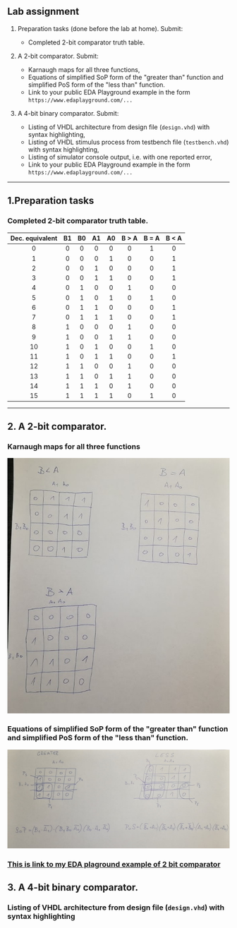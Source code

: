 ## Lab assignment

1. Preparation tasks (done before the lab at home). Submit:
    * Completed 2-bit comparator truth table.

2. A 2-bit comparator. Submit:
    * Karnaugh maps for all three functions,
    * Equations of simplified SoP form of the "greater than" function and simplified PoS form of the "less than" function.
    * Link to your public EDA Playground example in the form `https://www.edaplayground.com/...`

3. A 4-bit binary comparator. Submit:
    * Listing of VHDL architecture from design file (`design.vhd`) with syntax highlighting,
    * Listing of VHDL stimulus process from testbench file (`testbench.vhd`) with syntax highlighting,
    * Listing of simulator console output, i.e. with one reported error,
    * Link to your public EDA Playground example in the form `https://www.edaplayground.com/...`

------------------------------------------------------------------------

## 1.Preparation tasks
### Completed 2-bit comparator truth table.

| **Dec. equivalent** |**B1**|**B0**|**A1**|**A0**|**B > A**|**B = A**|**B < A**|
|        :-:          | :-:  | :-:  |  :-: |  :-: |   :-:   |   :-:   |   :-:   |
|         0           | 0    |  0   |   0  |   0  |    0    |    1    |    0    |
|         1           | 0    |  0   |   0  |   1  |    0    |    0    |    1    |
|         2           | 0    |  0   |   1  |   0  |    0    |    0    |    1    |
|         3           | 0    |  0   |   1  |   1  |    0    |    0    |    1    |
|         4           | 0    |  1   |   0  |   0  |    1    |    0    |    0    |
|         5           | 0    |  1   |   0  |   1  |    0    |    1    |    0    |
|         6           | 0    |  1   |   1  |   0  |    0    |    0    |    1    |
|         7           | 0    |  1   |   1  |   1  |    0    |    0    |    1    |
|         8           | 1    |  0   |   0  |   0  |    1    |    0    |    0    |
|         9           | 1    |  0   |   0  |   1  |    1    |    0    |    0    |
|         10          | 1    |  0   |   1  |   0  |    0    |    1    |    0    |
|         11          | 1    |  0   |   1  |   1  |    0    |    0    |    1    |
|         12          | 1    |  1   |   0  |   0  |    1    |    0    |    0    |
|         13          | 1    |  1   |   0  |   1  |    1    |    0    |    0    |
|         14          | 1    |  1   |   1  |   0  |    1    |    0    |    0    |
|         15          | 1    |  1   |   1  |   1  |    0    |    1    |    0    |

------------------------------------------------------------------------

## 2. A 2-bit comparator.
### Karnaugh maps for all three functions

![photo_of_maps](k_maps.jpg)

### Equations of simplified SoP form of the "greater than" function and simplified PoS form of the "less than" function.

![photo_of_Sop_Pos](Sop_Pos.jpg)

### [This is link to my EDA plaground example of 2 bit comparator](https://www.edaplayground.com/x/LXDB)

## 3. A 4-bit binary comparator.

### Listing of VHDL architecture from design file (`design.vhd`) with syntax highlighting


